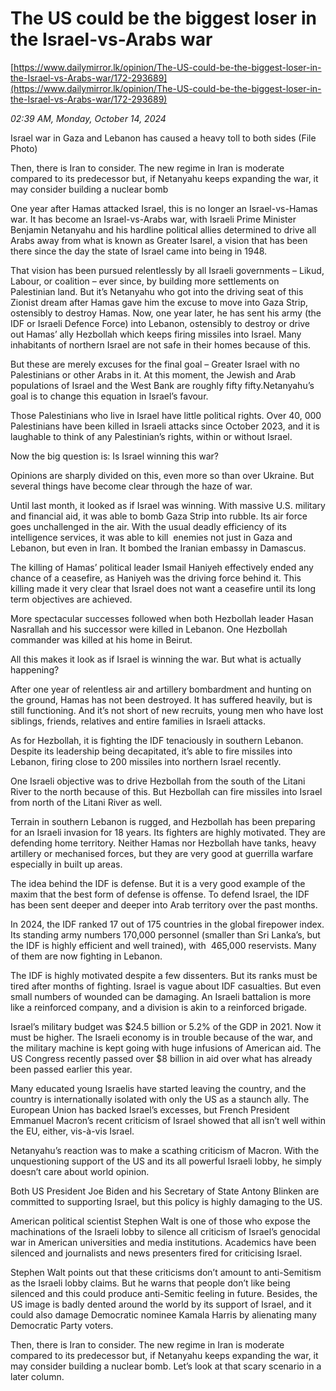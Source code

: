 # The US could be the biggest loser in the Israel-vs-Arabs war

[https://www.dailymirror.lk/opinion/The-US-could-be-the-biggest-loser-in-the-Israel-vs-Arabs-war/172-293689](https://www.dailymirror.lk/opinion/The-US-could-be-the-biggest-loser-in-the-Israel-vs-Arabs-war/172-293689)

*02:39 AM, Monday, October 14, 2024*

Israel war in Gaza and Lebanon has caused a heavy toll to both sides (File Photo)

Then, there is Iran to consider. The new regime in Iran is moderate compared to its predecessor but, if Netanyahu keeps expanding the war, it may consider building a nuclear bomb

One year after Hamas attacked Israel, this is no longer an Israel-vs-Hamas war. It has become an Israel-vs-Arabs war, with Israeli Prime Minister Benjamin Netanyahu and his hardline political allies determined to drive all Arabs away from what is known as Greater Isarel, a vision that has been there since the day the state of Israel came into being in 1948.

That vision has been pursued relentlessly by all Israeli governments – Likud, Labour, or coalition – ever since, by building more settlements on Palestinian land. But it’s Netanyahu who got into the driving seat of this Zionist dream after Hamas gave him the excuse to move into Gaza Strip, ostensibly to destroy Hamas. Now, one year later, he has sent his army (the IDF or Israeli Defence Force) into Lebanon, ostensibly to destroy or drive out Hamas’ ally Hezbollah which keeps firing missiles into Israel. Many inhabitants of northern Israel are not safe in their homes because of this.

But these are merely excuses for the final goal – Greater Israel with no Palestinians or other Arabs in it. At this moment, the Jewish and Arab populations of Israel and the West Bank are roughly fifty fifty.Netanyahu’s goal is to change this equation in Israel’s favour.

Those Palestinians who live in Israel have little political rights. Over 40, 000 Palestinians have been killed in Israeli attacks since October 2023, and it is laughable to think of any Palestinian’s rights, within or without Israel.

Now the big question is: Is Israel winning this war?

Opinions are sharply divided on this, even more so than over Ukraine. But several things have become clear through the haze of war.

Until last month, it looked as if Israel was winning. With massive U.S. military and financial aid, it was able to bomb Gaza Strip into rubble. Its air force goes unchallenged in the air. With the usual deadly efficiency of its intelligence services, it was able to kill  enemies not just in Gaza and Lebanon, but even in Iran. It bombed the Iranian embassy in Damascus.

The killing of Hamas’ political leader Ismail Haniyeh effectively ended any chance of a ceasefire, as Haniyeh was the driving force behind it. This killing made it very clear that Israel does not want a ceasefire until its long term objectives are achieved.

More spectacular successes followed when both Hezbollah leader Hasan Nasrallah and his successor were killed in Lebanon. One Hezbollah commander was killed at his home in Beirut.

All this makes it look as if Israel is winning the war. But what is actually happening?

After one year of relentless air and artillery bombardment and hunting on the ground, Hamas has not been destroyed. It has suffered heavily, but is still functioning. And it’s not short of new recruits, young men who have lost siblings, friends, relatives and entire families in Israeli attacks.

As for Hezbollah, it is fighting the IDF tenaciously in southern Lebanon. Despite its leadership being decapitated, it’s able to fire missiles into Lebanon, firing close to 200 missiles into northern Israel recently.

One Israeli objective was to drive Hezbollah from the south of the Litani River to the north because of this. But Hezbollah can fire missiles into Israel from north of the Litani River as well.

Terrain in southern Lebanon is rugged, and Hezbollah has been preparing for an Israeli invasion for 18 years. Its fighters are highly motivated. They are defending home territory. Neither Hamas nor Hezbollah have tanks, heavy artillery or mechanised forces, but they are very good at guerrilla warfare especially in built up areas.

The idea behind the IDF is defense. But it is a very good example of the maxim that the best form of defense is offense. To defend Israel, the IDF has been sent deeper and deeper into Arab territory over the past months.

In 2024, the IDF ranked 17 out of 175 countries in the global firepower index. Its standing army numbers 170,000 personnel (smaller than Sri Lanka’s, but the IDF is highly efficient and well trained), with  465,000 reservists. Many of them are now fighting in Lebanon.

The IDF is highly motivated despite a few dissenters. But its ranks must be tired after months of fighting. Israel is vague about IDF casualties. But even small numbers of wounded can be damaging. An Israeli battalion is more like a reinforced company, and a division is akin to a reinforced brigade.

Israel’s military budget was $24.5 billion or 5.2% of the GDP in 2021. Now it must be higher. The Israeli economy is in trouble because of the war, and the military machine is kept going with huge infusions of American aid. The US Congress recently passed over $8 billion in aid over what has already been passed earlier this year.

Many educated young Israelis have started leaving the country, and the country is internationally isolated with only the US as a staunch ally. The European Union has backed Israel’s excesses, but French President Emmanuel Macron’s recent criticism of Israel showed that all isn’t well within the EU, either, vis-à-vis Israel.

Netanyahu’s reaction was to make a scathing criticism of Macron. With the unquestioning support of the US and its all powerful Israeli lobby, he simply doesn’t care about world opinion.

Both US President Joe Biden and his Secretary of State Antony Blinken are committed to supporting Israel, but this policy is highly damaging to the US.

American political scientist Stephen Walt is one of those who expose the machinations of the Israeli lobby to silence all criticism of Israel’s genocidal war in American universities and media institutions. Academics have been silenced and journalists and news presenters fired for criticising Israel.

Stephen Walt points out that these criticisms don’t amount to anti-Semitism as the Israeli lobby claims. But he warns that people don’t like being silenced and this could produce anti-Semitic feeling in future. Besides, the US image is badly dented around the world by its support of Israel, and it could also damage Democratic nominee Kamala Harris by alienating many Democratic Party voters.

Then, there is Iran to consider. The new regime in Iran is moderate compared to its predecessor but, if Netanyahu keeps expanding the war, it may consider building a nuclear bomb. Let’s look at that scary scenario in a later column.


